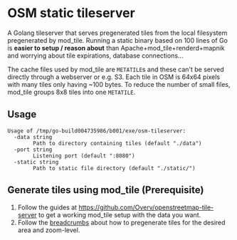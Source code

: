 # OSM static tileserver

A Golang tileserver that serves pregenerated tiles from the local filesystem pregenerated by mod_tile.
Running a static binary based on 100 lines of Go is **easier to setup / reason about** than Apache+mod_tile+renderd+mapnik and worrying about tile expirations, database connections...

The cache files used by mod_tile are `METATILE`s and these can't be served directly through a webserver or e.g. S3.
Each tile in OSM is 64x64 pixels with many tiles only having ~100 bytes. To reduce the number of small files, mod_tile groups 8x8 tiles into one `METATILE`.

## Usage

```
Usage of /tmp/go-build004735986/b001/exe/osm-tileserver:
  -data string
        Path to directory containing tiles (default "./data")
  -port string
        Listening port (default ":8080")
  -static string
        Path to static file directory (default "./static/")
```

## Generate tiles using mod_tile (Prerequisite)

1. Follow the guides at https://github.com/Overv/openstreetmap-tile-server to get a working mod_tile setup with the data you want.
2. Follow the [breadcrumbs](https://github.com/Overv/openstreetmap-tile-server/issues/15) about how to pregenerate tiles for the desired area and zoom-level.
